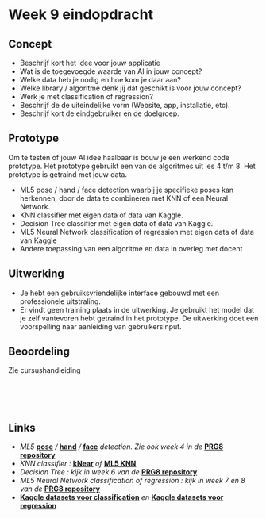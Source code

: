 # Week 9 eindopdracht

## Concept

- Beschrijf kort het idee voor jouw applicatie
- Wat is de toegevoegde waarde van AI in jouw concept? 
- Welke data heb je nodig en hoe kom je daar aan?
- Welke library / algoritme denk jij dat geschikt is voor jouw concept?
- Werk je met classification of regression?
- Beschrijf de de uiteindelijke vorm (Website, app, installatie, etc).
- Beschrijf kort de eindgebruiker en de doelgroep.

## Prototype

Om te testen of jouw AI idee haalbaar is bouw je een werkend code prototype. Het prototype gebruikt een van de algoritmes uit les 4 t/m 8. Het prototype is getraind met jouw data.

- ML5 pose / hand / face detection waarbij je specifieke poses kan herkennen, door de data te combineren met KNN of een Neural Network.
- KNN classifier met eigen data of data van Kaggle.
- Decision Tree classifier met eigen data of data van Kaggle.
- ML5 Neural Network classification of regression met eigen data of data van Kaggle
- Andere toepassing van een algoritme en data in overleg met docent

## Uitwerking

- Je hebt een gebruiksvriendelijke interface gebouwd met een professionele uitstraling.
- Er vindt geen training plaats in de uitwerking. Je gebruikt het model dat je zelf vantevoren hebt getraind in het prototype. 
De uitwerking doet een voorspelling naar aanleiding van gebruikersinput. 

## Beoordeling 

Zie cursushandleiding

<br>
<br>
<br>

## Links

-   *ML5* [**pose**](https://learn.ml5js.org/#/reference/posenet) */* [**hand**](https://learn.ml5js.org/#/reference/handpose) */* [**face**](https://learn.ml5js.org/#/reference/face-api) *detection. Zie ook week 4 in de* [**PRG8 repository**](https://github.com/HR-CMGT/PRG08-2022-2023)
-   *KNN classifier :* [**kNear**](https://github.com/NathanEpstein/KNear) *of* [**ML5 KNN**](https://learn.ml5js.org/#/reference/knn-classifier)
-   *Decision Tree : kijk in week 6 van de* [**PRG8 repository**](https://github.com/HR-CMGT/PRG08-2022-2023)
-   *ML5 Neural Network classification of regression : kijk in week 7 en 8 van de* [**PRG8 repository**](https://github.com/HR-CMGT/PRG08-2022-2023)
-   [**Kaggle datasets voor classification**](https://www.kaggle.com/datasets?search=classification) *en* [**Kaggle datasets voor regression**](https://www.kaggle.com/datasets?search=regression)
